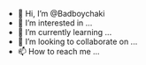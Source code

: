 - 👋 Hi, I’m @Badboychaki
- 👀 I’m interested in ...
- 🌱 I’m currently learning ...
- 💞️ I’m looking to collaborate on ...
- 📫 How to reach me ...

<!---
Badboychaki/Badboychaki is a ✨ special ✨ repository because its `README.md` (this file) appears on your GitHub profile.
You can click the Preview link to take a look at your changes.
--->
